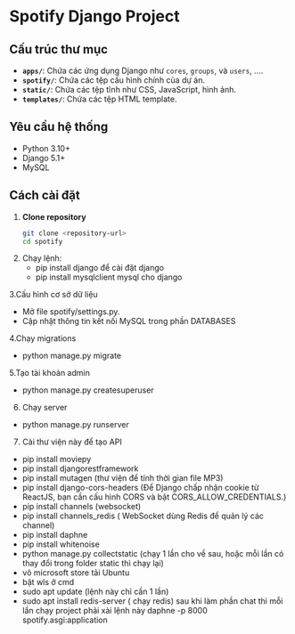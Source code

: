 # Spotify Django Project

## Cấu trúc thư mục

- **`apps/`**: Chứa các ứng dụng Django như `cores`, `groups`, và `users`, ....
- **`spotify/`**: Chứa các tệp cấu hình chính của dự án.
- **`static/`**: Chứa các tệp tĩnh như CSS, JavaScript, hình ảnh.
- **`templates/`**: Chứa các tệp HTML template.

## Yêu cầu hệ thống

- Python 3.10+
- Django 5.1+
- MySQL

## Cách cài đặt

1. **Clone repository**
   ```bash
   git clone <repository-url>
   cd spotify
2. Chạy lệnh:
   - pip install django để cài đặt django
   - pip install mysqlclient mysql cho django
     
3.Cấu hình cơ sở dữ liệu
  - Mở file spotify/settings.py.  
  - Cập nhật thông tin kết nối MySQL trong phần DATABASES  
    
4.Chạy migrations
  - python manage.py migrate

5.Tạo tài khoản admin
  - python manage.py createsuperuser

6. Chạy server
 - python manage.py runserver

7. Cài thư viện này để tạo API
  - pip install moviepy
  - pip install djangorestframework
  - pip install mutagen (thư viện để tính thời gian file MP3)
  - pip install django-cors-headers (Để Django chấp nhận cookie từ ReactJS, bạn   cần cấu hình CORS và bật CORS_ALLOW_CREDENTIALS.)
  - pip install channels (websocket)
  - pip install channels_redis ( WebSocket dùng Redis để quản lý các channel)
  - pip install daphne
  - pip install whitenoise
  - python manage.py collectstatic (chạy 1 lần cho về sau, hoặc mỗi lần có thay đổi trong folder static thì chạy lại)
  - vô microsoft store tải Ubuntu 
  - bật wls ở cmd
  - sudo apt update (lệnh này chỉ cần 1 lần)
  - sudo apt install redis-server ( chạy redis)
   sau khi làm phần chat thì mỗi lần chạy project phải xài lệnh này
  daphne -p 8000 spotify.asgi:application
  


